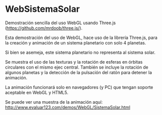 # WebSistemaSolar
Demostración sencilla del uso WebGL usando Three.js (https://github.com/mrdoob/three.js/).

Esta demostración del uso de WebGL, hace uso de la librería Three.js, para la creación y animación de un sistema planetario con solo 4 planetas.

Si bien se asemeja, este sistema planetario no representa al sistema solar.

Se muestra el uso de las texturas y la rotación de esferas en órbitas circulares con el mismo ejec central. También se incluye la rotación de algunos planetas y la detección de la pulsación del ratón para detener la animación.

La animación funcionará solo en navegadores (y PC) que tengan soporte aceptable en WebGL y HTML5.

Se puede ver una muestra de la animación aquí: http://www.evaluar123.com/demos/WebGL/SistemaSolar.html

